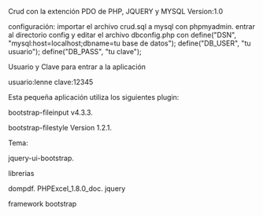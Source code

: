 Crud con la extención PDO de PHP, JQUERY y MYSQL Version:1.0

configuración:
importar el archivo crud.sql a mysql con phpmyadmin.
entrar al directorio config y editar el archivo dbconfig.php 
con 
define("DSN", "mysql:host=localhost;dbname=tu base de datos");
define("DB_USER", "tu usuario");
define("DB_PASS", "tu clave");


Usuario y Clave para entrar a la aplicación

usuario:lenne
clave:12345


Esta pequeña aplicación utiliza los siguientes plugin:

bootstrap-fileinput v4.3.3.

bootstrap-filestyle Version 1.2.1.

Tema:

jquery-ui-bootstrap.


librerias

dompdf.
PHPExcel_1.8.0_doc.
jquery

framework bootstrap